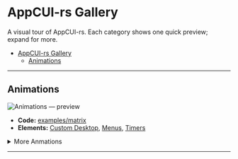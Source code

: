 # AppCUI-rs Gallery

A visual tour of AppCUI-rs. Each category shows one quick preview; expand for more.
- [AppCUI-rs Gallery](#appcui-rs-gallery)
  - [Animations](#animations)


---

## Animations

![Animations — preview](./media/animations/matrix.gif)

* **Code:** [examples/matrix](./examples/matrix/)
* **Elements:** [Custom Desktop](https://gdt050579.github.io/AppCUI-rs/chapter-4/custom_desktop.html), [Menus](https://gdt050579.github.io/AppCUI-rs/chapter-4/menu.html), [Timers](https://gdt050579.github.io/AppCUI-rs/chapter-7/timers.html)

<details>
  <summary>More Anmations</summary>

<p align="center">
  <img src="./media/controls/button.gif" width="420" alt="Button demo">
  <img src="./media/controls/textfield.gif" width="420" alt="TextField demo"><br/>
  <img src="./media/controls/checkbox.gif" width="420" alt="CheckBox demo">
  <img src="./media/controls/radiobox.gif" width="420" alt="RadioBox demo"><br/>
  <img src="./media/controls/togglebutton.gif" width="420" alt="ToggleButton demo">
  <img src="./media/controls/numericselector.gif" width="420" alt="NumericSelector demo">
</p>

</details>

---

